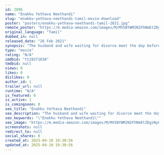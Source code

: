 ```yaml
---
id: 2896
name: "Enakku Yethava Neethandi"
slug: "enakku-yethava-neethandi-tamil-movie-download"
poster: "posters/enakku-yethava-neethandi-tamil-2021.jpg"
remote_poster: "https://m.media-amazon.com/images/M/MV5BYWM2N2FhNmEtZDgzNy00MGU0LTk3YmUtZjU5MjBiMWE4MzBhXkEyXkFqcGdeQXVyMTA3NTI3MTgy._V1_SX300.jpg"
original_language: "Tamil"
dubbed_in: null
released_date: "26 Feb 2021"
synopsis: "The husband and wife waiting for divorce meet the day before the verdict and talk to each other and get together"
type: "movie"
rating: "N/A"
imdbid: "tt28371836"
tmdbid: null
views: 0
likes: 0
dislikes: 0
author_id: 1
trailer_url: null
runtime: "N/A"
is_featured: 0
is_active: 1
is_comingsoon: 0
seo_title: "Enakku Yethava Neethandi"
seo_description: "The husband and wife waiting for divorce meet the day before the verdict and talk to each other and get together"
seo_keywords: "\"Enakku Yethava Neethandi\""
seo_image: "https://m.media-amazon.com/images/M/MV5BYWM2N2FhNmEtZDgzNy00MGU0LTk3YmUtZjU5MjBiMWE4MzBhXkEyXkFqcGdeQXVyMTA3NTI3MTgy._V1_SX300.jpg"
screenshots: null
redirect_to: null
social_shares: 0
created_at: 2025-04-10 19:30:56
updated_at: 2025-04-10 19:30:56
---
```


